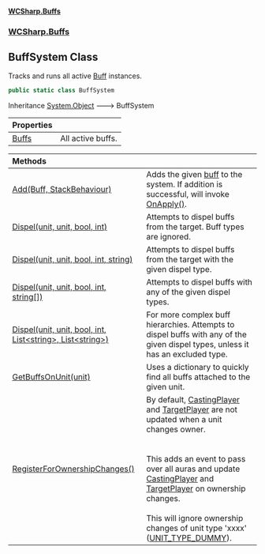 #### [WCSharp.Buffs](README.md 'README')
### [WCSharp.Buffs](WCSharp.Buffs.md 'WCSharp.Buffs')

## BuffSystem Class

Tracks and runs all active [Buff](WCSharp.Buffs.Buff.md 'WCSharp.Buffs.Buff') instances.

```csharp
public static class BuffSystem
```

Inheritance [System.Object](https://docs.microsoft.com/en-us/dotnet/api/System.Object 'System.Object') &#129106; BuffSystem

| Properties | |
| :--- | :--- |
| [Buffs](WCSharp.Buffs.BuffSystem.Buffs.md 'WCSharp.Buffs.BuffSystem.Buffs') | All active buffs. |

| Methods | |
| :--- | :--- |
| [Add(Buff, StackBehaviour)](WCSharp.Buffs.BuffSystem.Add(WCSharp.Buffs.Buff,WCSharp.Buffs.StackBehaviour).md 'WCSharp.Buffs.BuffSystem.Add(WCSharp.Buffs.Buff, WCSharp.Buffs.StackBehaviour)') | Adds the given [buff](WCSharp.Buffs.BuffSystem.Add(WCSharp.Buffs.Buff,WCSharp.Buffs.StackBehaviour).md#WCSharp.Buffs.BuffSystem.Add(WCSharp.Buffs.Buff,WCSharp.Buffs.StackBehaviour).buff 'WCSharp.Buffs.BuffSystem.Add(WCSharp.Buffs.Buff, WCSharp.Buffs.StackBehaviour).buff') to the system. If addition is successful, will invoke [OnApply()](WCSharp.Buffs.Buff.OnApply().md 'WCSharp.Buffs.Buff.OnApply()'). |
| [Dispel(unit, unit, bool, int)](WCSharp.Buffs.BuffSystem.Dispel(WCSharp.Api.unit,WCSharp.Api.unit,bool,int).md 'WCSharp.Buffs.BuffSystem.Dispel(WCSharp.Api.unit, WCSharp.Api.unit, bool, int)') | Attempts to dispel buffs from the target. Buff types are ignored. |
| [Dispel(unit, unit, bool, int, string)](WCSharp.Buffs.BuffSystem.Dispel(WCSharp.Api.unit,WCSharp.Api.unit,bool,int,string).md 'WCSharp.Buffs.BuffSystem.Dispel(WCSharp.Api.unit, WCSharp.Api.unit, bool, int, string)') | Attempts to dispel buffs from the target with the given dispel type. |
| [Dispel(unit, unit, bool, int, string[])](WCSharp.Buffs.BuffSystem.Dispel(WCSharp.Api.unit,WCSharp.Api.unit,bool,int,string[]).md 'WCSharp.Buffs.BuffSystem.Dispel(WCSharp.Api.unit, WCSharp.Api.unit, bool, int, string[])') | Attempts to dispel buffs with any of the given dispel types. |
| [Dispel(unit, unit, bool, int, List&lt;string&gt;, List&lt;string&gt;)](WCSharp.Buffs.BuffSystem.Dispel(WCSharp.Api.unit,WCSharp.Api.unit,bool,int,System.Collections.Generic.List_string_,System.Collections.Generic.List_string_).md 'WCSharp.Buffs.BuffSystem.Dispel(WCSharp.Api.unit, WCSharp.Api.unit, bool, int, System.Collections.Generic.List<string>, System.Collections.Generic.List<string>)') | For more complex buff hierarchies. Attempts to dispel buffs with any of the given dispel types, unless it has an excluded type. |
| [GetBuffsOnUnit(unit)](WCSharp.Buffs.BuffSystem.GetBuffsOnUnit(WCSharp.Api.unit).md 'WCSharp.Buffs.BuffSystem.GetBuffsOnUnit(WCSharp.Api.unit)') | Uses a dictionary to quickly find all buffs attached to the given unit. |
| [RegisterForOwnershipChanges()](WCSharp.Buffs.BuffSystem.RegisterForOwnershipChanges().md 'WCSharp.Buffs.BuffSystem.RegisterForOwnershipChanges()') | By default, [CastingPlayer](WCSharp.Buffs.Buff.CastingPlayer.md 'WCSharp.Buffs.Buff.CastingPlayer') and [TargetPlayer](WCSharp.Buffs.Buff.TargetPlayer.md 'WCSharp.Buffs.Buff.TargetPlayer') are not updated when a unit changes owner.<br/><br/><br/>This adds an event to pass over all auras and update [CastingPlayer](WCSharp.Buffs.Buff.CastingPlayer.md 'WCSharp.Buffs.Buff.CastingPlayer') and [TargetPlayer](WCSharp.Buffs.Buff.TargetPlayer.md 'WCSharp.Buffs.Buff.TargetPlayer') on ownership changes.<br/><br/>This will ignore ownership changes of unit type 'xxxx' ([UNIT_TYPE_DUMMY](../WCSharp.Dummies/WCSharp.Dummies.DummySystem.UNIT_TYPE_DUMMY.md 'WCSharp.Dummies.DummySystem.UNIT_TYPE_DUMMY')). |

